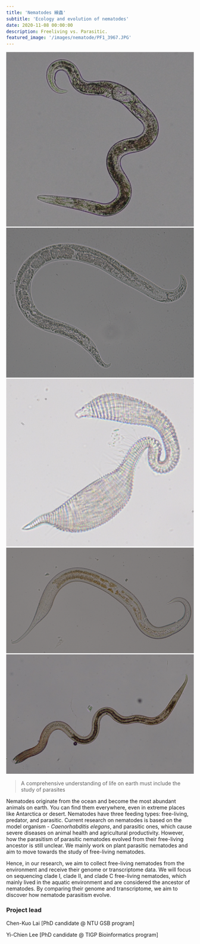 ```yaml
---
title: 'Nematodes 線蟲'
subtitle: 'Ecology and evolution of nematodes'
date: 2020-11-08 00:00:00
description: Freeliving vs. Parasitic.
featured_image: '/images/nematode/PF1_3967.JPG'
---
```



<div class="gallery" data-columns="3">
	<img src="/images/nematode/nematode1.png">
	<img src="/images/nematode/nematode2.png">
	<img src="/images/nematode/nematode3.png">
	<img src="/images/nematode/nematode4.png">
	<img src="/images/nematode/nematode5.png">
</div>
 
 
> A comprehensive understanding of life on earth must include the study of parasites

Nematodes originate from the ocean and become the most abundant animals on earth. You can find them everywhere, even in extreme places like Antarctica or desert. Nematodes have three feeding types: free-living, predator, and parasitic. Current research on nematodes is based on the model organism - *Caenorhabditis elegans*, and parasitic ones, which cause severe diseases on animal health and agricultural productivity. However, how the parasitism of parasitic nematodes evolved from their free-living ancestor is still unclear. We mainly work on plant parasitic nematodes and aim to move towards the study of free-living nematodes.

Hence, in our research, we aim to collect free-living nematodes from the environment and receive their genome or transcriptome data. We will focus on sequencing clade I, clade II, and clade C free-living nematodes, which mainly lived in the aquatic environment and are considered the ancestor of nematodes. By comparing their genome and transcriptome, we aim to discover how nematode parasitism evolve.
 


### Project lead

Chen-Kuo Lai [PhD candidate @ NTU GSB program] 

Yi-Chien Lee [PhD candidate @ TIGP Bioinformatics program]


